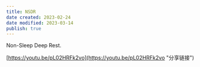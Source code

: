 ```yaml
---
title: NSDR
date created: 2023-02-24
date modified: 2023-03-14
publish: true
---
```


Non-Sleep Deep Rest.

[https://youtu.be/pL02HRFk2vo](https://youtu.be/pL02HRFk2vo "分享链接")